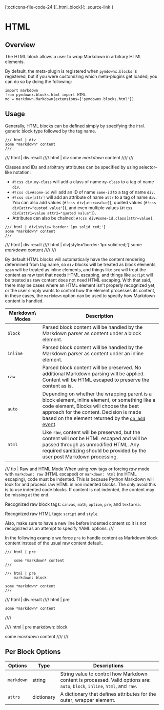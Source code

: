 [:octicons-file-code-24:][_html_block]{: .source-link }

# HTML

## Overview

The HTML block allows a user to wrap Markdown in arbitrary HTML elements.

By default, the meta-plugin is registered when `pymdownx.blocks` is registered, but if you were customizing which
meta-plugins get loaded, you can do so by doing the following:

```py3
import markdown
from pymdownx.blocks.html import HTML
md = markdown.Markdown(extensions=['pymdownx.blocks.html'])
```

## Usage

Generally, HTML blocks can be defined simply by specifying the `html` generic block type followed by the tag name.

```text title="HTML"
/// html | div
some *markdown* content
///
```

/// html | div.result
//// html | div
some *markdown* content
////
///

Classes and IDs and arbitrary attributes can be specified by using selector-like notation:

- `#!css div.my-class` will add a class of name `my-class` to a tag of name `div`.
- `#!css div#some-id` will add an ID of name `some-id` to a tag of name `div`.
- `#!css div[attr]` will add an attribute of name `attr` to a tag of name `div`. You can also add values
  (`#!css div[attr=value]`),
  quoted values (`#!css div[attr="quoted value"]`), and even multiple values (`#!css div[attr1=value attr2="quoted value"]`).
- Attributes can also be chained: `#!css div#some-id.class[attr=value]`.

```text title="HTML"
/// html | div[style='border: 1px solid red;']
some *markdown* content
///
```

/// html | div.result
//// html | div[style='border: 1px solid red;']
some *markdown* content
////
///

By default HTML blocks will automatically have the content rendering determined from tag name, so `div` blocks will be
treated as block elements, `span` will be treated as inline elements, and things like `pre` will treat the content as
raw text that needs HTML escaping, and things like `script` will be treated as raw content does not need HTML escaping.
With that said, there may be cases where an HTML element isn't properly recognized yet, or the user simply wants to
control how the element processes its content, in these cases, the `markdown` option can be used to specify how Markdown
content is handled.

Markdown\ Modes | Description
--------------- | -----------
`block`         | Parsed block content will be handled by the Markdown parser as content under a block element.
`inline`        | Parsed block content will be handled by the Markdown parser as content under an inline element.
`raw`           | Parsed block content will be preserved. No additional Markdown parsing will be applied. Content will be HTML escaped to preserve the content as is.
`auto`          | Depending on whether the wrapping parent is a block element, inline element, or something like a code element, Blocks will choose the best approach for the content. Decision is made based on the element returned by the [`on_add` event](../api.md#on_add-event).
`html`          | Like `raw`, content will be preserved, but the content will _not_ be HTML escaped and will be passed through as unmodified HTML. Any required sanitizing should be provided by the user post Markdown processing.

/// tip | Raw and HTML Mode
When using _raw_ tags or forcing _raw_ mode with `markdown: raw` (HTML escaped) or `markdown: html` (no HTML escaping),
code must be indented. This is because Python Markdown will look for and process raw HTML in non indented blocks. The
only avoid this is to use indented code blocks. If content is not indented, the content may be missing at the end.

Recognized raw block tags: `canvas`, `math`, `option`, `pre`, and `textarea`.

Recognized raw HTML tags: `script` and `style`.

Also, make sure to have a new line before indented content so it is not recognized as an attempt to specify YAML
options.
///

In the following example we force `pre` to handle content as Markdown block content instead of the usual raw content
default.

```text title="Pre as Block"
/// html | pre

    some *markdown* content
///

/// html | pre
    markdown: block

some *markdown* content
///
```

/// html | div.result
//// html | pre

    some *markdown* content
////

//// html | pre
    markdown: block

some *markdown* content
////
///

## Per Block Options

Options      | Type       | Descriptions
------------ | ---------- | ------------
`markdown`   | string     | String value to control how Markdown content is processed. Valid options are: `auto`, `block`, `inline`, `html`, and `raw`.
`attrs`      | dictionary | A dictionary that defines attributes for the outer, wrapper element.
